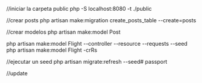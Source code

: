//iniciar la carpeta public 
php -S localhost:8080 -t ./public

//crear posts
php artisan make:migration create_posts_table --create=posts

//crear modelos
php artisan make:model Post

php artisan make:model Flight --controller --resource --requests --seed
php artisan make:model Flight -crRs

//ejecutar un seed
php artisan migrate:refresh --seed# passport

//update
